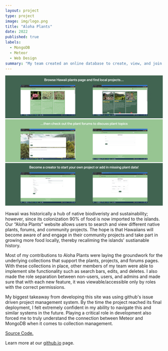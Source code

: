 ```yaml
---
layout: project
type: project
image: img/logo.png
title: "Aloha Plants"
date: 2022
published: true
labels:
  - MongoDB
  - Meteor
  - Web Design
summary: "My team created an online database to create, view, and join projects in Hawaii that are geared towards restoring Hawaiian native agriculture."
---
```



<div class="text-center p-4">
    <img width="800px" src="../img/Browse.png" class="img-thumbnail" >
</div>
<div class="text-center p-4">
    <img width="800px" src="../img/Forums.png" class="img-thumbnail" >
</div>
<div class="text-center p-4">
    <img width="800px" src="../img/create.png" class="img-thumbnail" >
</div>

Hawaii was historically a hub of native biodiveristy and sustainability; however, since its colonization 90% of food is now imported to the islands. Our “Aloha Plants” website allows users to search and view different native plants, forums, and community projects. The hope is that Hawaiians will become aware of and engage in their community projects and take part in growing more food locally, thereby recaliming the islands' sustianable history.

Most of my contributions to Aloha Plants were laying the groundwork for the underlying collections that support the plants, projects, and forums pages. With these collections in place, other members of my team were able to implement site functionality such as search bars, edits, and deletes. I also made the role separation between non-users, users, and admins and made sure that with each new feature, it was viewable/accessible only by roles with the correct permissions.

My biggest takeaway from developing this site was using github's issue driven project management system. By the time the project reached its final deployment, I felt extremely confident in my ability to navigate this and similar systems in the future. Playing a critical role in development also forced me to truly understand the connection between Meteor and MongoDB when it comes to collection management.

[Source Code.](https://github.com/tech-for-a-greener-hawaii/aloha-plants)

Learn more at our [github.io](https://tech-for-a-greener-hawaii.github.io/) page.
